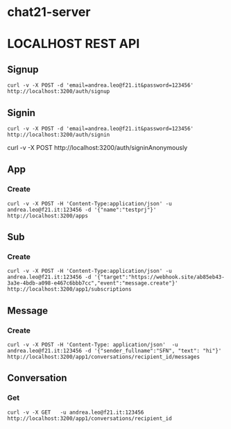 # chat21-server

# LOCALHOST REST API

## Signup

```
curl -v -X POST -d 'email=andrea.leo@f21.it&password=123456' http://localhost:3200/auth/signup
```


## Signin

```
curl -v -X POST -d 'email=andrea.leo@f21.it&password=123456' http://localhost:3200/auth/signin
```

curl -v -X POST http://localhost:3200/auth/signinAnonymously


## App

### Create

```
curl -v -X POST -H 'Content-Type:application/json' -u andrea.leo@f21.it:123456 -d '{"name":"testprj"}' http://localhost:3200/apps
```

## Sub

### Create

```
curl -v -X POST -H 'Content-Type:application/json' -u andrea.leo@f21.it:123456 -d '{"target":"https://webhook.site/ab85eb43-3a3e-4bdb-a098-e467c6bbb7cc","event":"message.create"}' http://localhost:3200/app1/subscriptions
```


## Message

### Create

```
curl -v -X POST -H 'Content-Type: application/json'  -u andrea.leo@f21.it:123456 -d '{"sender_fullname":"SFN", "text": "hi"}' http://localhost:3200/app1/conversations/recipient_id/messages
```

## Conversation
### Get
```
curl -v -X GET   -u andrea.leo@f21.it:123456  http://localhost:3200/app1/conversations/recipient_id
```

